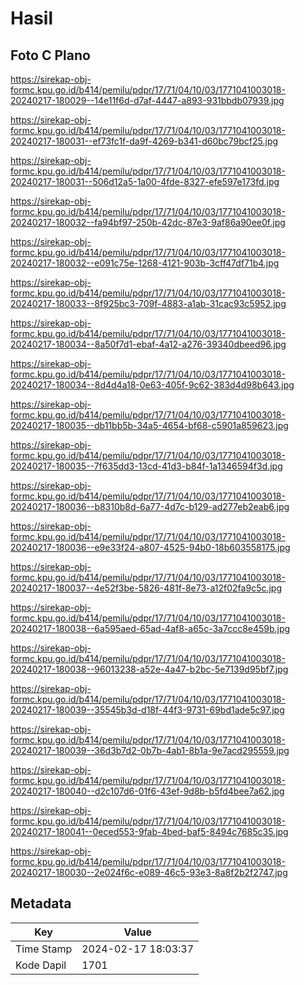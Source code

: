 # Hasil

## Foto C Plano

https://sirekap-obj-formc.kpu.go.id/b414/pemilu/pdpr/17/71/04/10/03/1771041003018-20240217-180029--14e11f6d-d7af-4447-a893-931bbdb07939.jpg

https://sirekap-obj-formc.kpu.go.id/b414/pemilu/pdpr/17/71/04/10/03/1771041003018-20240217-180031--ef73fc1f-da9f-4269-b341-d60bc79bcf25.jpg

https://sirekap-obj-formc.kpu.go.id/b414/pemilu/pdpr/17/71/04/10/03/1771041003018-20240217-180031--506d12a5-1a00-4fde-8327-efe597e173fd.jpg

https://sirekap-obj-formc.kpu.go.id/b414/pemilu/pdpr/17/71/04/10/03/1771041003018-20240217-180032--fa94bf97-250b-42dc-87e3-9af86a90ee0f.jpg

https://sirekap-obj-formc.kpu.go.id/b414/pemilu/pdpr/17/71/04/10/03/1771041003018-20240217-180032--e091c75e-1268-4121-903b-3cff47df71b4.jpg

https://sirekap-obj-formc.kpu.go.id/b414/pemilu/pdpr/17/71/04/10/03/1771041003018-20240217-180033--8f925bc3-709f-4883-a1ab-31cac93c5952.jpg

https://sirekap-obj-formc.kpu.go.id/b414/pemilu/pdpr/17/71/04/10/03/1771041003018-20240217-180034--8a50f7d1-ebaf-4a12-a276-39340dbeed96.jpg

https://sirekap-obj-formc.kpu.go.id/b414/pemilu/pdpr/17/71/04/10/03/1771041003018-20240217-180034--8d4d4a18-0e63-405f-9c62-383d4d98b643.jpg

https://sirekap-obj-formc.kpu.go.id/b414/pemilu/pdpr/17/71/04/10/03/1771041003018-20240217-180035--db11bb5b-34a5-4654-bf68-c5901a859623.jpg

https://sirekap-obj-formc.kpu.go.id/b414/pemilu/pdpr/17/71/04/10/03/1771041003018-20240217-180035--7f635dd3-13cd-41d3-b84f-1a1346594f3d.jpg

https://sirekap-obj-formc.kpu.go.id/b414/pemilu/pdpr/17/71/04/10/03/1771041003018-20240217-180036--b8310b8d-6a77-4d7c-b129-ad277eb2eab6.jpg

https://sirekap-obj-formc.kpu.go.id/b414/pemilu/pdpr/17/71/04/10/03/1771041003018-20240217-180036--e9e33f24-a807-4525-94b0-18b603558175.jpg

https://sirekap-obj-formc.kpu.go.id/b414/pemilu/pdpr/17/71/04/10/03/1771041003018-20240217-180037--4e52f3be-5826-481f-8e73-a12f02fa9c5c.jpg

https://sirekap-obj-formc.kpu.go.id/b414/pemilu/pdpr/17/71/04/10/03/1771041003018-20240217-180038--6a595aed-65ad-4af8-a65c-3a7ccc8e459b.jpg

https://sirekap-obj-formc.kpu.go.id/b414/pemilu/pdpr/17/71/04/10/03/1771041003018-20240217-180038--96013238-a52e-4a47-b2bc-5e7139d95bf7.jpg

https://sirekap-obj-formc.kpu.go.id/b414/pemilu/pdpr/17/71/04/10/03/1771041003018-20240217-180039--35545b3d-d18f-44f3-9731-69bd1ade5c97.jpg

https://sirekap-obj-formc.kpu.go.id/b414/pemilu/pdpr/17/71/04/10/03/1771041003018-20240217-180039--36d3b7d2-0b7b-4ab1-8b1a-9e7acd295559.jpg

https://sirekap-obj-formc.kpu.go.id/b414/pemilu/pdpr/17/71/04/10/03/1771041003018-20240217-180040--d2c107d6-01f6-43ef-9d8b-b5fd4bee7a62.jpg

https://sirekap-obj-formc.kpu.go.id/b414/pemilu/pdpr/17/71/04/10/03/1771041003018-20240217-180041--0eced553-9fab-4bed-baf5-8494c7685c35.jpg

https://sirekap-obj-formc.kpu.go.id/b414/pemilu/pdpr/17/71/04/10/03/1771041003018-20240217-180030--2e024f6c-e089-46c5-93e3-8a8f2b2f2747.jpg


## Metadata

| Key        | Value               |
| ---------- | ------------------- |
| Time Stamp | 2024-02-17 18:03:37 |
| Kode Dapil | 1701                |



